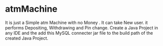 # atmMachine
It is just a Simple atm Machine with no Money . It can take New user. it performs Depositing, Withdrawing and Pin change. Create a Java Project in any IDE and the add this MySQL connecter jar file to the build path of the created Java Project.

